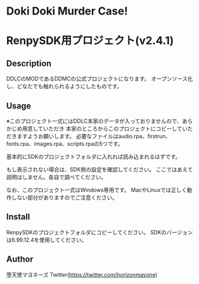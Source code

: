 # Doki Doki Murder Case!
# RenpySDK用プロジェクト(v2.4.1)

## Description
DDLCのMODであるDDMCの公式プロジェクトになります。
オープンソース化し、どなたでも触れられるようにしたものです。

## Usage

※このプロジェクト一式にはDDLC本家のデータが入っておりませんので、あらかじめ用意していただき
本家のところからこのプロジェクトにコピーしていただきますようお願いします。
必要なファイルはaudio.rpa、firstrun、fonts.rpa、images.rpa、scripts.rpaの5つです。

基本的にSDKのプロジェクトフォルダに入れれば読み込まれるはずです。

もし表示されない場合は、SDK側の設定を確認してください。
ここではあえて説明はしません。各自で調べてください。

なお、このプロジェクト一式はWindows専用です。
MacやLinuxでは正しく動作しない部分がありますのでご注意ください。

## Install
RenpySDKのプロジェクトフォルダにコピーしてください。
SDKのバージョンは6.99.12.4を使用してください。

## Author
堕天使マヨネーズ Twitter(https://twitter.com/horizonmayone)
